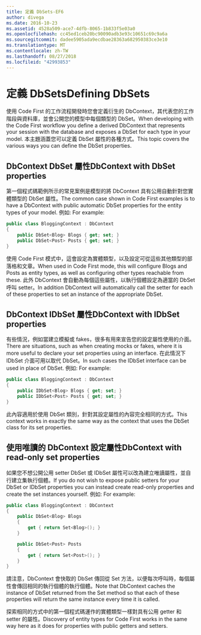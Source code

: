 ```yaml
---
title: 定義 DbSets-EF6
author: divega
ms.date: 2016-10-23
ms.assetid: 4528a509-ace7-4dfb-8065-1b833f5e03a0
ms.openlocfilehash: cc45ed1ceb20bc90090adb3e93c10651c69c9a6a
ms.sourcegitcommit: dadee5905ada9ecdbae28363a682950383ce3e10
ms.translationtype: MT
ms.contentlocale: zh-TW
ms.lasthandoff: 08/27/2018
ms.locfileid: "42993853"
---
```

# <a name="defining-dbsets"></a><span data-ttu-id="0b33b-102">定義 DbSets</span><span class="sxs-lookup"><span data-stu-id="0b33b-102">Defining DbSets</span></span>
<span data-ttu-id="0b33b-103">使用 Code First 的工作流程開發時您會定義衍生的 DbContext，其代表您的工作階段與資料庫，並會公開您的模型中每個類型的 DbSet。</span><span class="sxs-lookup"><span data-stu-id="0b33b-103">When developing with the Code First workflow you define a derived DbContext that represents your session with the database and exposes a DbSet for each type in your model.</span></span> <span data-ttu-id="0b33b-104">本主題涵蓋您可以定義 DbSet 屬性的各種方式。</span><span class="sxs-lookup"><span data-stu-id="0b33b-104">This topic covers the various ways you can define the DbSet properties.</span></span>  

## <a name="dbcontext-with-dbset-properties"></a><span data-ttu-id="0b33b-105">DbContext DbSet 屬性</span><span class="sxs-lookup"><span data-stu-id="0b33b-105">DbContext with DbSet properties</span></span>  

<span data-ttu-id="0b33b-106">第一個程式碼範例所示的常見案例是模型的將 DbContext 具有公用自動針對您實體類型的 DbSet 屬性。</span><span class="sxs-lookup"><span data-stu-id="0b33b-106">The common case shown in Code First examples is to have a DbContext with public automatic DbSet properties for the entity types of your model.</span></span> <span data-ttu-id="0b33b-107">例如: </span><span class="sxs-lookup"><span data-stu-id="0b33b-107">For example:</span></span>  

``` csharp
public class BloggingContext : DbContext
{
    public DbSet<Blog> Blogs { get; set; }
    public DbSet<Post> Posts { get; set; }
}
```  

<span data-ttu-id="0b33b-108">使用 Code First 模式中，這會設定為實體類型，以及設定可從這些其他類型的部落格和文章。</span><span class="sxs-lookup"><span data-stu-id="0b33b-108">When used in Code First mode, this will configure Blogs and Posts as entity types, as well as configuring other types reachable from these.</span></span> <span data-ttu-id="0b33b-109">此外 DbContext 會自動為每個這些屬性，以執行個體設定為適當的 DbSet 呼叫 setter。</span><span class="sxs-lookup"><span data-stu-id="0b33b-109">In addition DbContext will automatically call the setter for each of these properties to set an instance of the appropriate DbSet.</span></span>  

## <a name="dbcontext-with-idbset-properties"></a><span data-ttu-id="0b33b-110">DbContext IDbSet 屬性</span><span class="sxs-lookup"><span data-stu-id="0b33b-110">DbContext with IDbSet properties</span></span>  

<span data-ttu-id="0b33b-111">有些情況，例如當建立模擬或 fakes，很多有用來宣告您的設定屬性使用的介面。</span><span class="sxs-lookup"><span data-stu-id="0b33b-111">There are situations, such as when creating mocks or fakes, where it is more useful to declare your set properties using an interface.</span></span> <span data-ttu-id="0b33b-112">在此情況下 IDbSet 介面可用以取代 DbSet。</span><span class="sxs-lookup"><span data-stu-id="0b33b-112">In such cases the IDbSet interface can be used in place of DbSet.</span></span> <span data-ttu-id="0b33b-113">例如: </span><span class="sxs-lookup"><span data-stu-id="0b33b-113">For example:</span></span>  

``` csharp
public class BloggingContext : DbContext
{
    public IDbSet<Blog> Blogs { get; set; }
    public IDbSet<Post> Posts { get; set; }
}
```  

<span data-ttu-id="0b33b-114">此內容適用於使用 DbSet 類別，針對其設定屬性的內容完全相同的方式。</span><span class="sxs-lookup"><span data-stu-id="0b33b-114">This context works in exactly the same way as the context that uses the DbSet class for its set properties.</span></span>  

## <a name="dbcontext-with-read-only-set-properties"></a><span data-ttu-id="0b33b-115">使用唯讀的 DbContext 設定屬性</span><span class="sxs-lookup"><span data-stu-id="0b33b-115">DbContext with read-only set properties</span></span>  

<span data-ttu-id="0b33b-116">如果您不想公開公用 setter DbSet 或 IDbSet 屬性可以改為建立唯讀屬性，並自行建立集執行個體。</span><span class="sxs-lookup"><span data-stu-id="0b33b-116">If you do not wish to expose public setters for your DbSet or IDbSet properties you can instead create read-only properties and create the set instances yourself.</span></span> <span data-ttu-id="0b33b-117">例如: </span><span class="sxs-lookup"><span data-stu-id="0b33b-117">For example:</span></span>  

``` csharp
public class BloggingContext : DbContext
{
    public DbSet<Blog> Blogs
    {
        get { return Set<Blog>(); }
    }

    public DbSet<Post> Posts
    {
        get { return Set<Post>(); }
    }
}
```  

<span data-ttu-id="0b33b-118">請注意，DbContext 會快取的 DbSet 傳回從 Set 方法，以便每次呼叫時，每個屬性會傳回相同的執行個體的執行個體。</span><span class="sxs-lookup"><span data-stu-id="0b33b-118">Note that DbContext caches the instance of DbSet returned from the Set method so that each of these properties will return the same instance every time it is called.</span></span>  

<span data-ttu-id="0b33b-119">探索相同的方式中的第一個程式碼運作的實體類型一樣對具有公用 getter 和 setter 的屬性。</span><span class="sxs-lookup"><span data-stu-id="0b33b-119">Discovery of entity types for Code First works in the same way here as it does for properties with public getters and setters.</span></span>  
